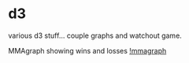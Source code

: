 d3
==

various d3 stuff... couple graphs and watchout game.  

MMAgraph showing wins and losses
[!mmagraph](https://raw.github.com/josh3336/d3/master/images/Screen%20shot%202013-10-15%20at%2012.03.16%20AM.png)
